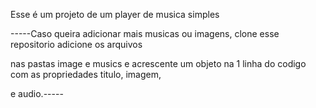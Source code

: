 Esse é um projeto de um player de musica simples



-----Caso queira adicionar mais musicas ou imagens, clone esse repositorio adicione os arquivos

nas pastas image e musics e acrescente um objeto na 1 linha do codigo com as propriedades titulo, imagem,

e audio.-----


